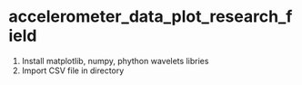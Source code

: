 # accelerometer_data_plot_research_field

1. Install matplotlib, numpy, phython wavelets libries
2. Import CSV file in directory
